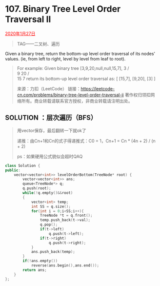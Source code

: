 # 107. Binary Tree Level Order Traversal II

<font color = #FF0000><u>2020年1月27日</u></font>

> TAG——二叉树、遍历

Given a binary tree, return the bottom-up level order traversal of its nodes' values. (ie, from left to right, level by level from leaf to root).

> For example:
> Given binary tree [3,9,20,null,null,15,7],
>     3
>    / \
>   9  20
>     /  \
>    15   7
> return its bottom-up level order traversal as:
> [
>   [15,7],
>   [9,20],
>   [3]
> ]
>
> 来源：力扣（LeetCode）
> 链接：https://leetcode-cn.com/problems/binary-tree-level-order-traversal-ii
> 著作权归领扣网络所有。商业转载请联系官方授权，非商业转载请注明出处。

## SOLUTION  ：层次遍历（BFS）

> 用vector保存，最后翻转一下就ok了
>
> 递推：由Cn+1和Cn的式子得递推式：C0 = 1，Cn+1 = Cn * (4n + 2) / (n + 2)
>
> ps：如果硬用公式貌似会超时QAQ

```c++
class Solution {
public:
    vector<vector<int>> levelOrderBottom(TreeNode* root) {
        vector<vector<int>> ans;
        queue<TreeNode*> q;
        q.push(root);
        while(!q.empty()&&root)
        {
            vector<int> temp;
            int SS = q.size();
            for(int i = 0;i<SS;i++){
                TreeNode *t = q.front();
                temp.push_back(t->val);
                q.pop();
                if(t->left)
                    q.push(t->left);
                if(t->right)
                    q.push(t->right);
            }
            ans.push_back(temp);
        }
        if(!ans.empty())
            reverse(ans.begin(),ans.end());
        return ans;
    }
};
```

